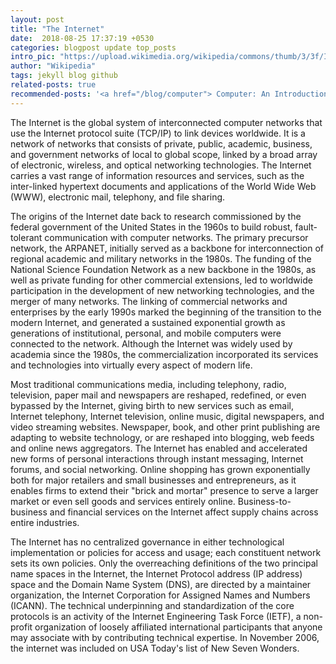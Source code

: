 ```yaml
---
layout: post
title: "The Internet"
date:  2018-08-25 17:37:19 +0530
categories: blogpost update top_posts
intro_pic: "https://upload.wikimedia.org/wikipedia/commons/thumb/3/3f/Internet_map_1024_-_transparent%2C_inverted.png/800px-Internet_map_1024_-_transparent%2C_inverted.png"
author: "Wikipedia"
tags: jekyll blog github
related-posts: true
recommended-posts: '<a href="/blog/computer"> Computer: An Introduction'
---
```


The Internet is the global system of interconnected computer networks that use the Internet protocol suite (TCP/IP) to link devices worldwide. It is a network of networks that consists of private, public, academic, business, and government networks of local to global scope, linked by a broad array of electronic, wireless, and optical networking technologies. The Internet carries a vast range of information resources and services, such as the inter-linked hypertext documents and applications of the World Wide Web (WWW), electronic mail, telephony, and file sharing.

The origins of the Internet date back to research commissioned by the federal government of the United States in the 1960s to build robust, fault-tolerant communication with computer networks. The primary precursor network, the ARPANET, initially served as a backbone for interconnection of regional academic and military networks in the 1980s. The funding of the National Science Foundation Network as a new backbone in the 1980s, as well as private funding for other commercial extensions, led to worldwide participation in the development of new networking technologies, and the merger of many networks. The linking of commercial networks and enterprises by the early 1990s marked the beginning of the transition to the modern Internet, and generated a sustained exponential growth as generations of institutional, personal, and mobile computers were connected to the network. Although the Internet was widely used by academia since the 1980s, the commercialization incorporated its services and technologies into virtually every aspect of modern life.

Most traditional communications media, including telephony, radio, television, paper mail and newspapers are reshaped, redefined, or even bypassed by the Internet, giving birth to new services such as email, Internet telephony, Internet television, online music, digital newspapers, and video streaming websites. Newspaper, book, and other print publishing are adapting to website technology, or are reshaped into blogging, web feeds and online news aggregators. The Internet has enabled and accelerated new forms of personal interactions through instant messaging, Internet forums, and social networking. Online shopping has grown exponentially both for major retailers and small businesses and entrepreneurs, as it enables firms to extend their "brick and mortar" presence to serve a larger market or even sell goods and services entirely online. Business-to-business and financial services on the Internet affect supply chains across entire industries.

The Internet has no centralized governance in either technological implementation or policies for access and usage; each constituent network sets its own policies. Only the overreaching definitions of the two principal name spaces in the Internet, the Internet Protocol address (IP address) space and the Domain Name System (DNS), are directed by a maintainer organization, the Internet Corporation for Assigned Names and Numbers (ICANN). The technical underpinning and standardization of the core protocols is an activity of the Internet Engineering Task Force (IETF), a non-profit organization of loosely affiliated international participants that anyone may associate with by contributing technical expertise. In November 2006, the internet was included on USA Today's list of New Seven Wonders.